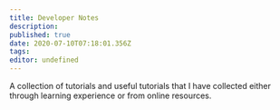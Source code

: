 ```yaml
---
title: Developer Notes
description: 
published: true
date: 2020-07-10T07:18:01.356Z
tags: 
editor: undefined
---
```


A collection of tutorials and useful tutorials that I have collected either through learning experience or from online resources. 